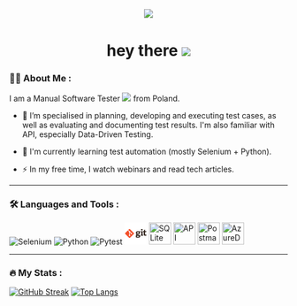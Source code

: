

<div id="header" align="center">
  <img src="https://media.giphy.com/media/v1.Y2lkPTc5MGI3NjExbHo3azZqNnMwc3lldGVyMWtvZ3dqd2UxMnNoeW84amF5ZG01czQzMiZlcD12MV9pbnRlcm5hbF9naWZfYnlfaWQmY3Q9cw/qT3NpahR7tGnOqqjng/giphy.gif" width="100"/>
<div align="center">
<h1>
  hey there
  <img src="https://media.giphy.com/media/hvRJCLFzcasrR4ia7z/giphy.gif" width="30px"/>
</h1>
</div>
  
<div align="left"
  
---

### :woman_technologist: About Me :

I am a Manual Software Tester <img src="https://media.giphy.com/media/WUlplcMpOCEmTGBtBW/giphy.gif" width="30"> from Poland.
- :telescope: I’m specialised in planning, developing and executing test cases, as well as evaluating and documenting test results. I'm also familiar with API, especially Data-Driven Testing.

- :seedling: I'm currently learning test automation (mostly Selenium + Python).

- :zap: In my free time, I watch webinars and read tech articles.
---

### :hammer_and_wrench: Languages and Tools :
<div align="left">
  <img src="https://upload.wikimedia.org/wikipedia/commons/9/9f/Selenium_logo.svg" title="Selenium" alt="Selenium" width="40" height="40"/>
  <img src="https://upload.wikimedia.org/wikipedia/commons/c/c3/Python-logo-notext.svg" title="Python" alt="Python" width="40" height="40"/>
  <img src="https://upload.wikimedia.org/wikipedia/commons/b/ba/Pytest_logo.svg" title="Pytest" alt="Pytest" width="40" height="40"/>
  <img src="https://github.com/devicons/devicon/blob/master/icons/git/git-original-wordmark.svg" title="Git" **alt="Git" width="40" height="40"/>
  <img src="https://upload.wikimedia.org/wikipedia/commons/9/97/Sqlite-square-icon.svg" title="SQLite" **alt="SQLite" width="40" height="40"/>
  <img src="https://s4.aconvert.com/convert/p3r68-cdx67/ajfoc-72cxk.svg" title="API" **alt="API" width="40" height="40"/>
  <img src="https://s4.aconvert.com/convert/p3r68-cdx67/a7fl1-g025o.svg" title="Postman" **alt="Postman" width="40" height="40"/>
  <img src="https://s4.aconvert.com/convert/p3r68-cdx67/arfm5-pnksk.svg" title="AzureDevops" **alt="AzureDevOps" width="40" height="40"/>



</div>

---

### :fire: My Stats :
[![GitHub Streak](http://github-readme-streak-stats.herokuapp.com?user=koliwia&theme=dark&background=000000)](https://git.io/streak-stats)
[![Top Langs](https://github-readme-stats.vercel.app/api/top-langs/?username=koliwia&layout=compact&theme=vision-friendly-dark)](https://github.com/anuraghazra/github-readme-stats)

<!--
**koliwia/koliwia** is a ✨ _special_ ✨ repository because its `README.md` (this file) appears on your GitHub profile.

Here are some ideas to get you started:

- 🔭 I’m currently working on ...
- 🌱 I’m currently learning ...
- 👯 I’m looking to collaborate on ...
- 🤔 I’m looking for help with ...
- 💬 Ask me about ...
- 📫 How to reach me: ...
- 😄 Pronouns: ...
- ⚡ Fun fact: ...
-->
